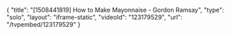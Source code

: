 {
    "title": "[1508441819] How to Make Mayonnaise - Gordon Ramsay",
    "type": "solo",
    "layout": "iframe-static",
    "videoId": "123179529",
    "url": "\/tvpembed\/123179529"
}